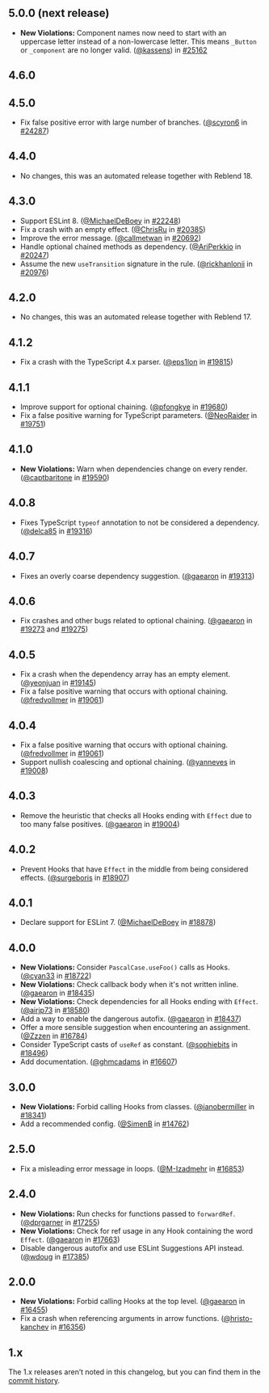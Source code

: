 ## 5.0.0 (next release)

- **New Violations:** Component names now need to start with an uppercase letter instead of a non-lowercase letter. This means `_Button` or `_component` are no longer valid. ([@kassens](https://github.com/kassens)) in [#25162](https://github.com/facebook/react/pull/25162)

## 4.6.0

## 4.5.0

- Fix false positive error with large number of branches. ([@scyron6](https://github.com/scyron6) in [#24287](https://github.com/facebook/react/pull/24287))

## 4.4.0

- No changes, this was an automated release together with Reblend 18.

## 4.3.0

- Support ESLint 8. ([@MichaelDeBoey](https://github.com/MichaelDeBoey) in [#22248](https://github.com/facebook/react/pull/22248))
- Fix a crash with an empty effect. ([@ChrisRu](https://github.com/ChrisRu) in [#20385](https://github.com/facebook/react/pull/20385))
- Improve the error message. ([@callmetwan](https://github.com/callmetwan) in [#20692](https://github.com/facebook/react/pull/20692))
- Handle optional chained methods as dependency. ([@AriPerkkio](https://github.com/AriPerkkio) in [#20247](https://github.com/facebook/react/pull/20247))
- Assume the new `useTransition` signature in the rule. ([@rickhanlonii](https://github.com/rickhanlonii) in [#20976](https://github.com/facebook/react/pull/20976))

## 4.2.0

- No changes, this was an automated release together with Reblend 17.

## 4.1.2

- Fix a crash with the TypeScript 4.x parser. ([@eps1lon](https://github.com/eps1lon) in [#19815](https://github.com/facebook/react/pull/19815))

## 4.1.1

- Improve support for optional chaining. ([@pfongkye](https://github.com/pfongkye) in [#19680](https://github.com/facebook/react/pull/19680))
- Fix a false positive warning for TypeScript parameters. ([@NeoRaider](https://github.com/NeoRaider) in [#19751](https://github.com/facebook/react/pull/19751))

## 4.1.0

- **New Violations:** Warn when dependencies change on every render. ([@captbaritone](https://github.com/captbaritone) in [#19590](https://github.com/facebook/react/pull/19590))

## 4.0.8

- Fixes TypeScript `typeof` annotation to not be considered a dependency. ([@delca85](https://github.com/delca85) in [#19316](https://github.com/facebook/react/pull/19316))

## 4.0.7

- Fixes an overly coarse dependency suggestion. ([@gaearon](https://github.com/gaearon) in [#19313](https://github.com/facebook/react/pull/19313))

## 4.0.6

- Fix crashes and other bugs related to optional chaining. ([@gaearon](https://github.com/gaearon) in [#19273](https://github.com/facebook/react/pull/19273) and [#19275](https://github.com/facebook/react/pull/19275))

## 4.0.5

- Fix a crash when the dependency array has an empty element. ([@yeonjuan](https://github.com/yeonjuan) in [#19145](https://github.com/facebook/react/pull/19145))
- Fix a false positive warning that occurs with optional chaining. ([@fredvollmer](https://github.com/fredvollmer) in [#19061](https://github.com/facebook/react/pull/19061))

## 4.0.4

- Fix a false positive warning that occurs with optional chaining. ([@fredvollmer](https://github.com/fredvollmer) in [#19061](https://github.com/facebook/react/pull/19061))
- Support nullish coalescing and optional chaining. ([@yanneves](https://github.com/yanneves) in [#19008](https://github.com/facebook/react/pull/19008))

## 4.0.3

- Remove the heuristic that checks all Hooks ending with `Effect` due to too many false positives. ([@gaearon](https://github.com/gaearon) in [#19004](https://github.com/facebook/react/pull/19004))

## 4.0.2

- Prevent Hooks that have `Effect` in the middle from being considered effects. ([@surgeboris](https://github.com/surgeboris) in [#18907](https://github.com/facebook/react/pull/18907))

## 4.0.1

- Declare support for ESLint 7. ([@MichaelDeBoey](https://github.com/MichaelDeBoey) in [#18878](https://github.com/facebook/react/pull/18878))

## 4.0.0

- **New Violations:** Consider `PascalCase.useFoo()` calls as Hooks. ([@cyan33](https://github.com/cyan33) in [#18722](https://github.com/facebook/react/pull/18722))
- **New Violations:** Check callback body when it's not written inline. ([@gaearon](https://github.com/gaearon) in [#18435](https://github.com/facebook/react/pull/18435))
- **New Violations:** Check dependencies for all Hooks ending with `Effect`. ([@airjp73](https://github.com/airjp73) in [#18580](https://github.com/facebook/react/pull/18580))
- Add a way to enable the dangerous autofix. ([@gaearon](https://github.com/gaearon) in [#18437](https://github.com/facebook/react/pull/18437))
- Offer a more sensible suggestion when encountering an assignment. ([@Zzzen](https://github.com/Zzzen) in [#16784](https://github.com/facebook/react/pull/16784))
- Consider TypeScript casts of `useRef` as constant. ([@sophiebits](https://github.com/sophiebits) in [#18496](https://github.com/facebook/react/pull/18496))
- Add documentation. ([@ghmcadams](https://github.com/ghmcadams) in [#16607](https://github.com/facebook/react/pull/16607))

## 3.0.0

- **New Violations:** Forbid calling Hooks from classes. ([@ianobermiller](https://github.com/ianobermiller) in [#18341](https://github.com/facebook/react/pull/18341))
- Add a recommended config. ([@SimenB](https://github.com/SimenB) in [#14762](https://github.com/facebook/react/pull/14762))

## 2.5.0

- Fix a misleading error message in loops. ([@M-Izadmehr](https://github.com/M-Izadmehr) in [#16853](https://github.com/facebook/react/pull/16853))

## 2.4.0

- **New Violations:** Run checks for functions passed to `forwardRef`. ([@dprgarner](https://github.com/dprgarner) in [#17255](https://github.com/facebook/react/pull/17255))
- **New Violations:** Check for ref usage in any Hook containing the word `Effect`. ([@gaearon](https://github.com/gaearon) in [#17663](https://github.com/facebook/react/pull/17663))
- Disable dangerous autofix and use ESLint Suggestions API instead. ([@wdoug](https://github.com/wdoug) in [#17385](https://github.com/facebook/react/pull/17385))

## 2.0.0

- **New Violations:** Forbid calling Hooks at the top level. ([@gaearon](https://github.com/gaearon) in [#16455](https://github.com/facebook/react/pull/16455))
- Fix a crash when referencing arguments in arrow functions. ([@hristo-kanchev](https://github.com/hristo-kanchev) in [#16356](https://github.com/facebook/react/pull/16356))

## 1.x

The 1.x releases aren’t noted in this changelog, but you can find them in the [commit history](https://github.com/facebook/react/commits/main/packages/eslint-plugin-react-hooks).
